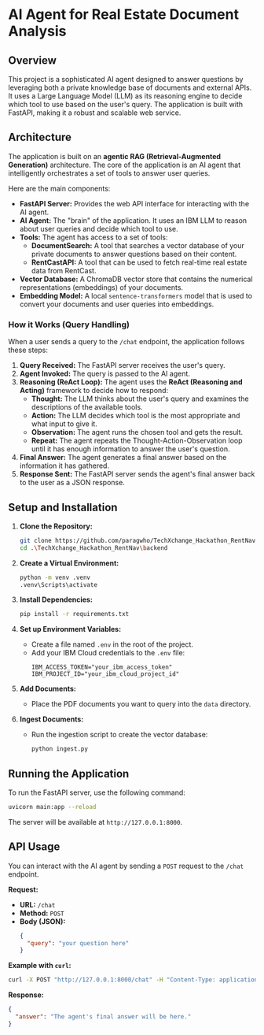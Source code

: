# AI Agent for Real Estate Document Analysis

## Overview

This project is a sophisticated AI agent designed to answer questions by leveraging both a private knowledge base of documents and external APIs. It uses a Large Language Model (LLM) as its reasoning engine to decide which tool to use based on the user's query. The application is built with FastAPI, making it a robust and scalable web service.

## Architecture

The application is built on an **agentic RAG (Retrieval-Augmented Generation)** architecture. The core of the application is an AI agent that intelligently orchestrates a set of tools to answer user queries.

Here are the main components:

- **FastAPI Server:** Provides the web API interface for interacting with the AI agent.
- **AI Agent:** The "brain" of the application. It uses an IBM LLM to reason about user queries and decide which tool to use.
- **Tools:** The agent has access to a set of tools:
    - **DocumentSearch:** A tool that searches a vector database of your private documents to answer questions based on their content.
    - **RentCastAPI:** A tool that can be used to fetch real-time real estate data from RentCast.
- **Vector Database:** A ChromaDB vector store that contains the numerical representations (embeddings) of your documents.
- **Embedding Model:** A local `sentence-transformers` model that is used to convert your documents and user queries into embeddings.

### How it Works (Query Handling)

When a user sends a query to the `/chat` endpoint, the application follows these steps:

1.  **Query Received:** The FastAPI server receives the user's query.
2.  **Agent Invoked:** The query is passed to the AI agent.
3.  **Reasoning (ReAct Loop):** The agent uses the **ReAct (Reasoning and Acting)** framework to decide how to respond:
    - **Thought:** The LLM thinks about the user's query and examines the descriptions of the available tools.
    - **Action:** The LLM decides which tool is the most appropriate and what input to give it.
    - **Observation:** The agent runs the chosen tool and gets the result.
    - **Repeat:** The agent repeats the Thought-Action-Observation loop until it has enough information to answer the user's question.
4.  **Final Answer:** The agent generates a final answer based on the information it has gathered.
5.  **Response Sent:** The FastAPI server sends the agent's final answer back to the user as a JSON response.

## Setup and Installation

1.  **Clone the Repository:**
    ```bash
    git clone https://github.com/paragwho/TechXchange_Hackathon_RentNav.git
    cd .\TechXchange_Hackathon_RentNav\backend
    ```

2.  **Create a Virtual Environment:**
    ```bash
    python -m venv .venv
    .venv\Scripts\activate
    ```

3.  **Install Dependencies:**
    ```bash
    pip install -r requirements.txt
    ```

4.  **Set up Environment Variables:**
    - Create a file named `.env` in the root of the project.
    - Add your IBM Cloud credentials to the `.env` file:
      ```
      IBM_ACCESS_TOKEN="your_ibm_access_token"
      IBM_PROJECT_ID="your_ibm_cloud_project_id"
      ```

5.  **Add Documents:**
    - Place the PDF documents you want to query into the `data` directory.

6.  **Ingest Documents:**
    - Run the ingestion script to create the vector database:
      ```bash
      python ingest.py
      ```

## Running the Application

To run the FastAPI server, use the following command:

```bash
uvicorn main:app --reload
```

The server will be available at `http://127.0.0.1:8000`.

## API Usage

You can interact with the AI agent by sending a `POST` request to the `/chat` endpoint.

**Request:**

- **URL:** `/chat`
- **Method:** `POST`
- **Body (JSON):**
  ```json
  {
    "query": "your question here"
  }
  ```

**Example with `curl`:**

```bash
curl -X POST "http://127.0.0.1:8000/chat" -H "Content-Type: application/json" -d '{"query": "What is the Real Estate Act 2016 about?"}'
```

**Response:**

```json
{
  "answer": "The agent's final answer will be here."
}
```
